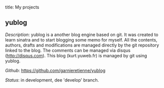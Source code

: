 title: My projects

yublog
------

*Description*: yublog is a another blog engine based on git. It was created to learn sinatra and to start blogging some memo for myself. All the contents, authors, drafts and modifications are managed directly by the git repository linked to the blog. The comments can be managed via disqus (http://disqus.com). This blog (kurt.yuweb.fr) is managed by git using yublog.

*Github*: https://github.com/garnieretienne/yublog

*Status*: in development, dee 'develop' branch.
